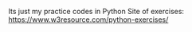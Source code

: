 Its just my practice codes in Python
Site of exercises: https://www.w3resource.com/python-exercises/
